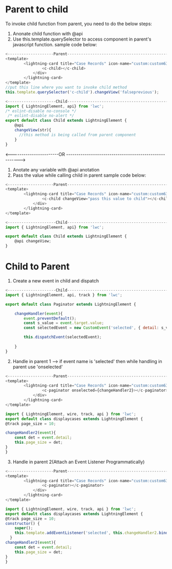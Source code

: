 # Parent to child
To invoke child function from parent, you need to do the below steps:
1. Anonate child function with @api
2. Use this.template.querySelector to access component in parent's javascript function.
sample code below:
```javascript
<--------------------Parent------------------------------------------------>
<template>
        <lightning-card title="Case Records" icon-name="custom:custom63">
                <c-child></c-child>
            </div>
        </lightning-card>
</template>
//put this line where you want to invoke child method
this.template.querySelector('c-child').changeView('falseprevious');

<---------------------Child-------------------------------------------------->
import { LightningElement, api} from 'lwc';
/* eslint-disable no-console */
 /* eslint-disable no-alert */
export default class Child extends LightningElement {
    @api
    changeView(str){  
      //this method is being called from parent component
    }   
}
```
<-----------------------OR ------------------------------------------------------->
1. Anotate any variable with  @api anotation
2. Pass the value while calling child in parent
sample code below:
```javascript
<--------------------Parent----------------------------------------------------->
<template>
        <lightning-card title="Case Records" icon-name="custom:custom63">
                <c-child changeView="pass this value to child"></c-child>
            </div>
        </lightning-card>
</template>

<---------------------Child----------------------------------------------->
import { LightningElement, api} from 'lwc';

export default class Child extends LightningElement {
    @api changeView;
}
```
# Child to Parent
1. Create a new event in child and dispatch
```javascript
<---------------------Child----------------------------------------------->
import { LightningElement, api, track } from 'lwc';

export default class Paginator extends LightningElement {

    changeHandler(event){
        event.preventDefault();
        const s_value = event.target.value;
        const selectedEvent = new CustomEvent('selected', { detail: s_value});

        this.dispatchEvent(selectedEvent);
 
    }
}
```
2. Handle in parent 1
        --> if event name is 'selected' then while handling in parent use 'onselected'
```javascript
<--------------------Parent----------------------------------------------------->
<template>
        <lightning-card title="Case Records" icon-name="custom:custom63">
                <c-paginator onselected={changeHandler2}></c-paginator>
            </div>
        </lightning-card>
</template>

import { LightningElement, wire, track, api } from 'lwc';
export default class displaycases extends LightningElement {
@track page_size = 10;

changeHandler2(event){
    const det = event.detail;
    this.page_size = det;
}
}
```
3. Handle in parent 2(Attach an Event Listener Programmatically)
```javascript
<--------------------Parent----------------------------------------------------->
<template>
        <lightning-card title="Case Records" icon-name="custom:custom63">
                <c-paginator></c-paginator>
            </div>
        </lightning-card>
</template>

import { LightningElement, wire, track, api } from 'lwc';
export default class displaycases extends LightningElement {
@track page_size = 10;
constructor() {
    super();
    this.template.addEventListener('selected', this.changeHandler2.bind(this));
  }
changeHandler2(event){
    const det = event.detail;
    this.page_size = det;
}
}
```

